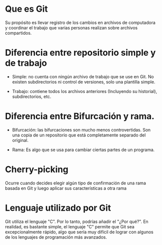 # Que es Git
Su propósito es llevar registro de los cambios en archivos de computadora y coordinar el trabajo que varias personas realizan sobre archivos compartidos.

# Diferencia entre repositorio simple y de trabajo

- Simple: no cuenta con ningún archivo de trabajo que se use en Git. No existen subdirectorios ni control de versiones, solo una plantilla simple.

- Trabajo: contiene todos los archivos anteriores (Incluyendo su historial), subdirectorios, etc.

# Diferencia entre Bifurcación y rama.

- Bifurcación: las bifurcaciones son mucho menos controvertidas. Son una copia de un repositorio que está completamente separado del original.

- Rama: Es algo que se usa para cambiar ciertas partes de un programa.

# Cherry-picking
Ocurre cuando decides elegir algún tipo de confirmación de una rama basada en Git y luego aplicar sus características a otra rama

# Lenguaje utilizado por Git

 Git utiliza el lenguaje "C". Por lo tanto, podrías añadir el "¿Por qué?". En realidad, es bastante simple, el lenguaje "C" permite que Git sea excepcionalmente rápido, algo que sería muy difícil de lograr con algunos de los lenguajes de programación más avanzados.